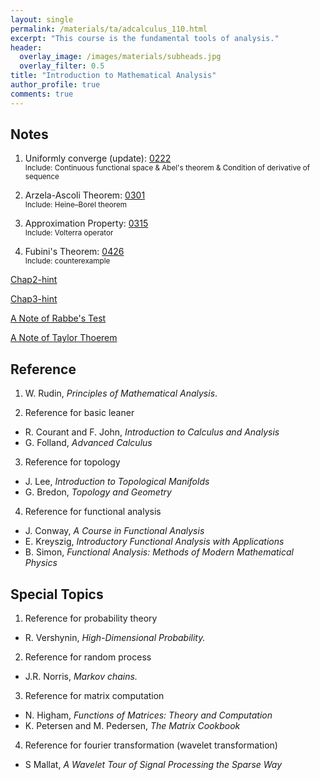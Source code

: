 ```yaml
---
layout: single
permalink: /materials/ta/adcalculus_110.html
excerpt: "This course is the fundamental tools of analysis."
header:
  overlay_image: /images/materials/subheads.jpg
  overlay_filter: 0.5
title: "Introduction to Mathematical Analysis"
author_profile: true
comments: true
---
```


## Notes

1. Uniformly converge (update): [0222](/pdf/materials/ta/latex/0222.pdf)<br>
  <small>Include: Continuous functional space & Abel's theorem & Condition of derivative of sequence</small>

2. Arzela-Ascoli Theorem: [0301](/pdf/materials/ta/latex/0301.pdf)<br>
  <small>Include: Heine–Borel theorem</small> 

3. Approximation Property: [0315](/pdf/materials/ta/latex/0315.pdf)<br>
  <small>Include: Volterra operator</small>

4. Fubini's Theorem: [0426](/pdf/materials/ta/latex/0426.pdf)<br>
  <small>Include: counterexample</small> 

[Chap2-hint](/pdf/materials/ta/latex/hw-solu-chap2.pdf)

[Chap3-hint](/pdf/materials/ta/latex/hw-solu-chap3.pdf)

[A Note of Rabbe's Test](/pdf/materials/ta/latex/supp_rabbe.pdf)

[A Note of Taylor Thoerem](/pdf/materials/ta/latex/rmkoftaylor.pdf)

## Reference

1. W. Rudin,  <i>Principles of Mathematical Analysis</i>.

2. Reference for basic leaner
  * R. Courant and F. John, <i>Introduction to Calculus and Analysis</i>
  * G. Folland, <i>Advanced Calculus</i>

3. Reference for topology
  * J. Lee, <i>Introduction to Topological Manifolds</i>
  * G. Bredon, <i>Topology and Geometry</i>

4. Reference for functional analysis
  * J. Conway, <i>A Course in Functional Analysis</i>
  * E. Kreyszig, <i>Introductory Functional Analysis with Applications</i>
  * B. Simon, <i>Functional Analysis: Methods of Modern Mathematical Physics</i>

## Special Topics

1. Reference for probability theory
  * R. Vershynin, <i>High-Dimensional Probability.</i>

2. Reference for random process
  * J.R. Norris, <i>Markov chains.</i>

3. Reference for matrix computation
  * N. Higham, <i>Functions of Matrices: Theory and Computation</i>
  * K. Petersen and M. Pedersen, <i>The Matrix Cookbook</i>

4. Reference for fourier transformation (wavelet transformation)
 * S Mallat, <i>A Wavelet Tour of Signal Processing the Sparse Way</i>